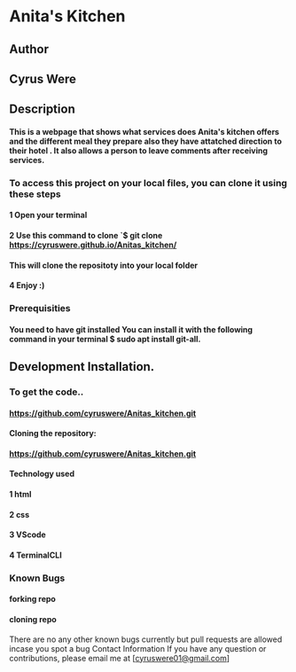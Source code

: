 # Anita's Kitchen
## Author
## Cyrus Were
## Description
#### This is a webpage that shows what services does Anita's kitchen offers and the different meal they prepare also they have attatched direction to their hotel . It also allows a person to leave comments after receiving services.
### To access this project on your local files, you can clone it using these steps
#### 1 Open your terminal
#### 2 Use this command to clone `$ git clone https://cyruswere.github.io/Anitas_kitchen/
#### This will clone the repositoty into your local folder
#### 4 Enjoy :)
### Prerequisities
#### You need to have git installed You can install it with the following command in your terminal $ sudo apt install git-all.
## Development Installation.
### To get the code..
#### https://github.com/cyruswere/Anitas_kitchen.git
#### Cloning the repository:
#### https://github.com/cyruswere/Anitas_kitchen.git
#### Technology used
#### 1 html
#### 2 css
#### 3 VScode
#### 4 TerminalCLI
### Known Bugs
#### forking repo
#### cloning repo
There are no any other known bugs currently but pull requests are allowed incase you spot a bug
Contact Information
If you have any question or contributions, please email me at [cyruswere01@gmail.com]